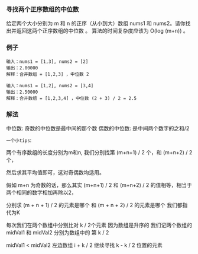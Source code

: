 ### 寻找两个正序数组的中位数
给定两个大小分别为 m 和 n 的正序（从小到大）数组 nums1 和 nums2。请你找出并返回这两个正序数组的中位数 。
算法的时间复杂度应该为 O(log (m+n)) 。
### 例子
```text
输入：nums1 = [1,3], nums2 = [2]
输出：2.00000
解释：合并数组 = [1,2,3] ，中位数 2
```
```text
输入：nums1 = [1,2], nums2 = [3,4]
输出：2.50000
解释：合并数组 = [1,2,3,4] ，中位数 (2 + 3) / 2 = 2.5
```
### 解法
中位数: 奇数的中位数是最中间的那个数 偶数的中位数: 是中间两个数字的之和/2

`一个小tips`:

两个有序数组的长度分别为m和n, 我们分别找第 (m+n+1) / 2 个，和 (m+n+2) / 2 个，

然后求其平均值即可，这对奇偶数均适用。

假如 m+n 为奇数的话，那么其实 (m+n+1) / 2 和 (m+n+2) / 2 的值相等，相当于两个相同的数字相加再除以2，

分别求 (m + n + 1) / 2 的元素是哪个  和 (m + n + 2) / 2 的元素是哪个  我们都指代为K

每次我们在两个数组中分别比对 k / 2个元素 因为数组是升序的 我们记两个数组的midVal1 和 midVal2 分别为数组中的 第 k / 2

midVal1 < midVal2  左边数组 i + k / 2 继续寻找 k - k / 2 位置的元素
